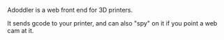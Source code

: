 Adoddler is a web front end for 3D printers.

It sends gcode to your printer, and can also "spy" on it if you point a web cam at it.

